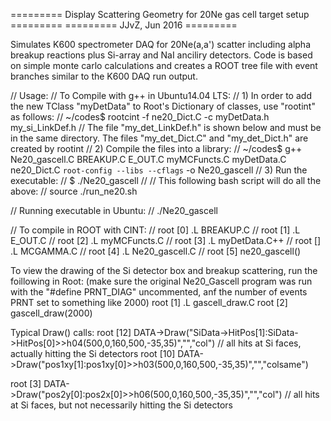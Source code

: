 ========= Display Scattering Geometry for 20Ne gas cell target setup ========= 
========= JJvZ, Jun 2016 =========

Simulates K600 spectrometer DAQ for 20Ne(a,a') scatter including alpha breakup reactions plus Si-array and NaI anciliry detectors. Code is based on simple monte carlo calculations and creates a ROOT tree file with event branches similar to the K600 DAQ run output.

// Usage:
// To Compile with g++ in Ubuntu14.04 LTS:
// 1) In order to add the new TClass "myDetData" to Root's Dictionary of classes, use "rootint" as follows:
// ~/codes$ rootcint -f ne20_Dict.C -c myDetData.h my_si_LinkDef.h
// The file "my_det_LinkDef.h" is shown below and must be in the same directory. The files "my_det_Dict.C" and "my_det_Dict.h" are created by rootint
// 2) Compile the files into a library:
// ~/codes$ g++ Ne20_gascell.C BREAKUP.C E_OUT.C myMCFuncts.C myDetData.C ne20_Dict.C `root-config --libs --cflags` -o Ne20_gascell
// 3) Run the executable:
// $ ./Ne20_gascell
//
// This following bash script will do all the above:
// source ./run_ne20.sh 

// Running executable in Ubuntu:
// ./Ne20_gascell

// To compile in ROOT with CINT:
// root [0] .L BREAKUP.C
// root [1] .L E_OUT.C
// root [2] .L myMCFuncts.C
// root [3] .L myDetData.C++
// root []  .L MCGAMMA.C
// root [4] .L Ne20_gascell.C
// root [5] ne20_gascell()

To view the drawing of the Si detector box and breakup scattering, run the foillowing in Root:
(make sure the original Ne20_Gascell program was run with the "#define PRNT_DIAG" uncommented, anf the number of events PRNT set to something like 2000)
root [1] .L gascell_draw.C
root [2] gascell_draw(2000)


Typical Draw() calls:
root [12] DATA->Draw("SiData->HitPos[1]:SiData->HitPos[0]>>h04(500,0,160,500,-35,35)","","col")	// all hits at Si faces, actually hitting the Si detectors
root [10] DATA->Draw("pos1xy[1]:pos1xy[0]>>h03(500,0,160,500,-35,35)","","colsame")

root [3] DATA->Draw("pos2y[0]:pos2x[0]>>h06(500,0,160,500,-35,35)","","col")	// all hits at Si faces, but not necessarily hitting the Si detectors

